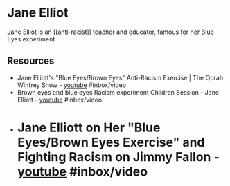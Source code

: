 # Jane Elliot 

Jane Elliot is an [[anti-racist]] teacher and educator, famous for her Blue Eyes experiment.


## Resources

- Jane Elliott's "Blue Eyes/Brown Eyes" Anti-Racism Exercise | The Oprah Winfrey Show - [youtube](https://www.youtube.com/watch?v=ebPoSMULI5U) #inbox/video
-  Brown eyes and blue eyes Racism experiment Children Session - Jane Elliott - [youtube](https://www.youtube.com/watch?v=oGvoXeXCoUY) #inbox/video
- # Jane Elliott on Her "Blue Eyes/Brown Eyes Exercise" and Fighting Racism on Jimmy Fallon - [youtube](https://www.youtube.com/watch?app=desktop&v=f2z-ahJ4uws&feature=share) #inbox/video